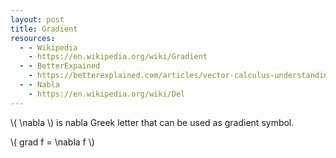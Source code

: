 ```yaml
---
layout: post
title: Gradient
resources:
  - - Wikipedia
    - https://en.wikipedia.org/wiki/Gradient
  - - BetterExpained
    - https://betterexplained.com/articles/vector-calculus-understanding-the-gradient/
  - - Nabla
    - https://en.wikipedia.org/wiki/Del
---
```


\\( \nabla \\) is nabla Greek letter that can be used as gradient symbol.

\\( grad f = \nabla f \\)
